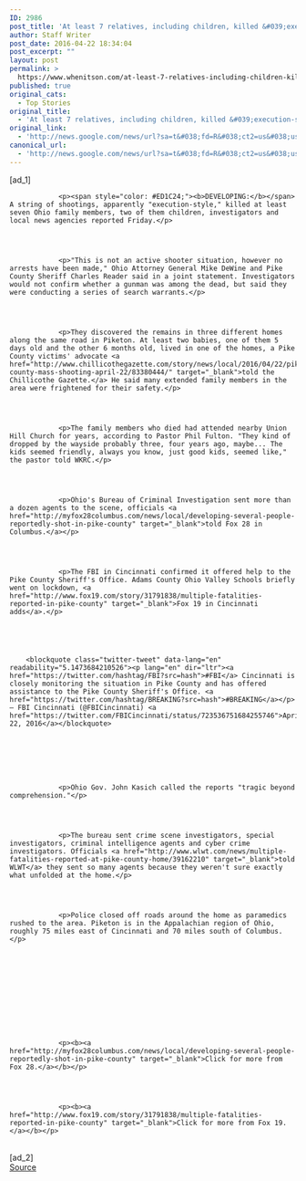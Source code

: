 ```yaml
---
ID: 2986
post_title: 'At least 7 relatives, including children, killed &#039;execution-style&#039; in Ohio, investigators say &#8211; Fox News'
author: Staff Writer
post_date: 2016-04-22 18:34:04
post_excerpt: ""
layout: post
permalink: >
  https://www.whenitson.com/at-least-7-relatives-including-children-killed-execution-style-in-ohio-investigators-say-fox-news/
published: true
original_cats:
  - Top Stories
original_title:
  - 'At least 7 relatives, including children, killed &#039;execution-style&#039; in Ohio, investigators say - Fox News'
original_link:
  - 'http://news.google.com/news/url?sa=t&#038;fd=R&#038;ct2=us&#038;usg=AFQjCNEX2NPSliZY7E4kldqRJsYSxj0NCA&#038;clid=c3a7d30bb8a4878e06b80cf16b898331&#038;cid=52779092619509&#038;ei=m24aV9CpIYjAwQHLlY2wDw&#038;url=http://www.foxnews.com/us/2016/04/22/shooting-reportedly-kills-7-at-ohio-home.html'
canonical_url:
  - 'http://news.google.com/news/url?sa=t&#038;fd=R&#038;ct2=us&#038;usg=AFQjCNEX2NPSliZY7E4kldqRJsYSxj0NCA&#038;clid=c3a7d30bb8a4878e06b80cf16b898331&#038;cid=52779092619509&#038;ei=m24aV9CpIYjAwQHLlY2wDw&#038;url=http://www.foxnews.com/us/2016/04/22/shooting-reportedly-kills-7-at-ohio-home.html'
---
```

 [ad_1]
<br><div readability="81.251152073733">
    
        
        
        
            
                <p><span style="color: #ED1C24;"><b>DEVELOPING:</b></span> A string of shootings, apparently "execution-style," killed at least seven Ohio family members, two of them children, investigators and local news agencies reported Friday.</p>                
                

            	 
            
                <p>"This is not an active shooter situation, however no arrests have been made," Ohio Attorney General Mike DeWine and Pike County Sheriff Charles Reader said in a joint statement. Investigators would not confirm whether a gunman was among the dead, but said they were conducting a series of search warrants.</p>                
                

            	 
            
                <p>They discovered the remains in three different homes along the same road in Piketon. At least two babies, one of them 5 days old and the other 6 months old, lived in one of the homes, a Pike County victims' advocate <a href="http://www.chillicothegazette.com/story/news/local/2016/04/22/pike-county-mass-shooting-april-22/83380444/" target="_blank">told the Chillicothe Gazette.</a> He said many extended family members in the area were frightened for their safety.</p>                
                

            	 
            
                <p>The family members who died had attended nearby Union Hill Church for years, according to Pastor Phil Fulton. "They kind of dropped by the wayside probably three, four years ago, maybe... The kids seemed friendly, always you know, just good kids, seemed like," the pastor told WKRC.</p>                
                

            	 
            
                <p>Ohio's Bureau of Criminal Investigation sent more than a dozen agents to the scene, officials <a href="http://myfox28columbus.com/news/local/developing-several-people-reportedly-shot-in-pike-county" target="_blank">told Fox 28 in Columbus.</a></p>                
                

            	 
            
                <p>The FBI in Cincinnati confirmed it offered help to the Pike County Sheriff's Office. Adams County Ohio Valley Schools briefly went on lockdown, <a href="http://www.fox19.com/story/31791838/multiple-fatalities-reported-in-pike-county" target="_blank">Fox 19 in Cincinnati adds</a>.</p>                
                

    
    
    
        <blockquote class="twitter-tweet" data-lang="en" readability="5.1473684210526"><p lang="en" dir="ltr"><a href="https://twitter.com/hashtag/FBI?src=hash">#FBI</a> Cincinnati is closely monitoring the situation in Pike County and has offered assistance to the Pike County Sheriff's Office. <a href="https://twitter.com/hashtag/BREAKING?src=hash">#BREAKING</a></p>— FBI Cincinnati (@FBICincinnati) <a href="https://twitter.com/FBICincinnati/status/723536751684255746">April 22, 2016</a></blockquote>

    



            	 
            
                <p>Ohio Gov. John Kasich called the reports "tragic beyond comprehension."</p>                
                

            	 
            
                <p>The bureau sent crime scene investigators, special investigators, criminal intelligence agents and cyber crime investigators. Officials <a href="http://www.wlwt.com/news/multiple-fatalities-reported-at-pike-county-home/39162210" target="_blank">told WLWT</a> they sent so many agents because they weren't sure exactly what unfolded at the home.</p>                
                

            	 
            
                <p>Police closed off roads around the home as paramedics rushed to the area. Piketon is in the Appalachian region of Ohio, roughly 75 miles east of Cincinnati and 70 miles south of Columbus.</p>                
                

    
    
    
        
    



            	 
            
                <p><b><a href="http://myfox28columbus.com/news/local/developing-several-people-reportedly-shot-in-pike-county" target="_blank">Click for more from Fox 28.</a></b></p>                
                

            	 
            
                <p><b><a href="http://www.fox19.com/story/31791838/multiple-fatalities-reported-in-pike-county" target="_blank">Click for more from Fox 19.</a></b></p>                
                

            	 
            

            
                
                    
                
                


 

            
        
    
</div>
<br>[ad_2]
<br><a href="http://news.google.com/news/url?sa=t&#038;fd=R&#038;ct2=us&#038;usg=AFQjCNEX2NPSliZY7E4kldqRJsYSxj0NCA&#038;clid=c3a7d30bb8a4878e06b80cf16b898331&#038;cid=52779092619509&#038;ei=m24aV9CpIYjAwQHLlY2wDw&#038;url=http://www.foxnews.com/us/2016/04/22/shooting-reportedly-kills-7-at-ohio-home.html">Source </a>